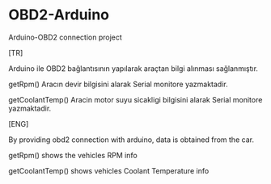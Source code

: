 # OBD2-Arduino
Arduino-OBD2 connection project

[TR]
<p>Arduino ile OBD2 bağlantısının yapılarak araçtan bilgi alınması sağlanmıştır.</p>
<p>getRpm() Aracın devir bilgisini alarak Serial monitore yazmaktadir.</p>
<p>getCoolantTemp() Aracin motor suyu sicakligi bilgisini alarak Serial monitore yazmaktadir.</p>

[ENG]
<p>By providing obd2 connection with arduino, data is obtained from the car.</p>
<p>getRpm() shows the vehicles RPM info</p>
<p>getCoolantTemp() shows vehicles Coolant Temperature info</p>
